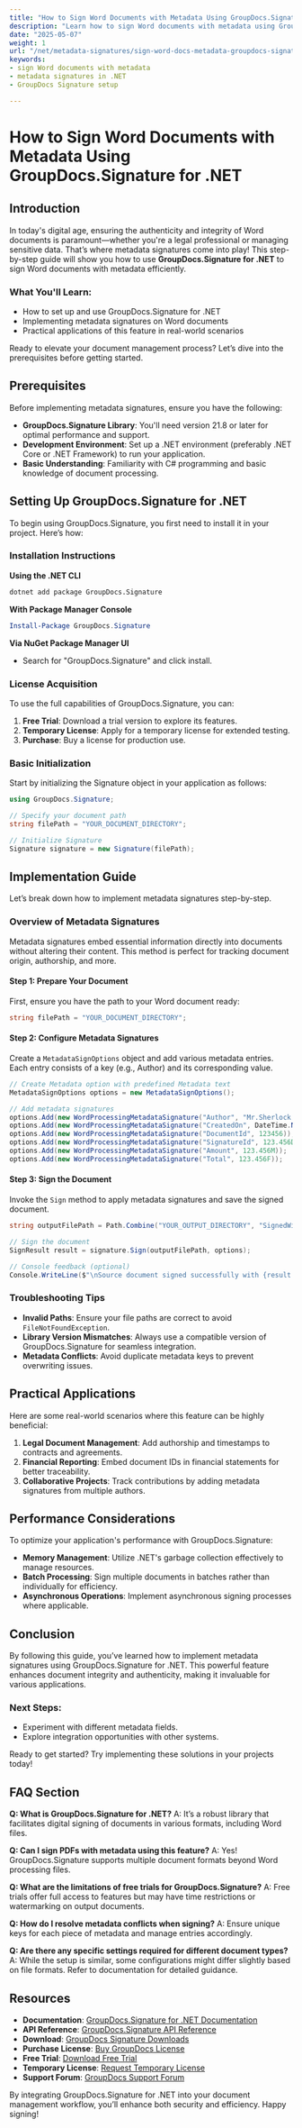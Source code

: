 ```yaml
---
title: "How to Sign Word Documents with Metadata Using GroupDocs.Signature for .NET | Step-by-Step Guide"
description: "Learn how to sign Word documents with metadata using GroupDocs.Signature for .NET. Follow this step-by-step guide to ensure document authenticity and integrity."
date: "2025-05-07"
weight: 1
url: "/net/metadata-signatures/sign-word-docs-metadata-groupdocs-signature-net/"
keywords:
- sign Word documents with metadata
- metadata signatures in .NET
- GroupDocs Signature setup

---
```



# How to Sign Word Documents with Metadata Using GroupDocs.Signature for .NET

## Introduction

In today's digital age, ensuring the authenticity and integrity of Word documents is paramount—whether you're a legal professional or managing sensitive data. That’s where metadata signatures come into play! This step-by-step guide will show you how to use **GroupDocs.Signature for .NET** to sign Word documents with metadata efficiently.

### What You'll Learn:
- How to set up and use GroupDocs.Signature for .NET
- Implementing metadata signatures on Word documents
- Practical applications of this feature in real-world scenarios

Ready to elevate your document management process? Let’s dive into the prerequisites before getting started.

## Prerequisites

Before implementing metadata signatures, ensure you have the following:

- **GroupDocs.Signature Library**: You'll need version 21.8 or later for optimal performance and support.
- **Development Environment**: Set up a .NET environment (preferably .NET Core or .NET Framework) to run your application.
- **Basic Understanding**: Familiarity with C# programming and basic knowledge of document processing.

## Setting Up GroupDocs.Signature for .NET

To begin using GroupDocs.Signature, you first need to install it in your project. Here’s how:

### Installation Instructions

**Using the .NET CLI**
```bash
dotnet add package GroupDocs.Signature
```

**With Package Manager Console**
```powershell
Install-Package GroupDocs.Signature
```

**Via NuGet Package Manager UI**
- Search for "GroupDocs.Signature" and click install.

### License Acquisition

To use the full capabilities of GroupDocs.Signature, you can:
1. **Free Trial**: Download a trial version to explore its features.
2. **Temporary License**: Apply for a temporary license for extended testing.
3. **Purchase**: Buy a license for production use.

### Basic Initialization

Start by initializing the Signature object in your application as follows:
```csharp
using GroupDocs.Signature;

// Specify your document path
string filePath = "YOUR_DOCUMENT_DIRECTORY";

// Initialize Signature
Signature signature = new Signature(filePath);
```

## Implementation Guide

Let’s break down how to implement metadata signatures step-by-step.

### Overview of Metadata Signatures

Metadata signatures embed essential information directly into documents without altering their content. This method is perfect for tracking document origin, authorship, and more.

#### Step 1: Prepare Your Document

First, ensure you have the path to your Word document ready:
```csharp
string filePath = "YOUR_DOCUMENT_DIRECTORY";
```

#### Step 2: Configure Metadata Signatures

Create a `MetadataSignOptions` object and add various metadata entries. Each entry consists of a key (e.g., Author) and its corresponding value.

```csharp
// Create Metadata option with predefined Metadata text
MetadataSignOptions options = new MetadataSignOptions();

// Add metadata signatures
options.Add(new WordProcessingMetadataSignature("Author", "Mr.Sherlock Holmes"));
options.Add(new WordProcessingMetadataSignature("CreatedOn", DateTime.Now));
options.Add(new WordProcessingMetadataSignature("DocumentId", 123456));
options.Add(new WordProcessingMetadataSignature("SignatureId", 123.456D));
options.Add(new WordProcessingMetadataSignature("Amount", 123.456M));
options.Add(new WordProcessingMetadataSignature("Total", 123.456F));
```

#### Step 3: Sign the Document

Invoke the `Sign` method to apply metadata signatures and save the signed document.

```csharp
string outputFilePath = Path.Combine("YOUR_OUTPUT_DIRECTORY", "SignedWithMetadata.docx");

// Sign the document
SignResult result = signature.Sign(outputFilePath, options);

// Console feedback (optional)
Console.WriteLine($"\nSource document signed successfully with {result.Succeeded.Count} signature(s).\nFile saved at {outputFilePath}.");
```

### Troubleshooting Tips

- **Invalid Paths**: Ensure your file paths are correct to avoid `FileNotFoundException`.
- **Library Version Mismatches**: Always use a compatible version of GroupDocs.Signature for seamless integration.
- **Metadata Conflicts**: Avoid duplicate metadata keys to prevent overwriting issues.

## Practical Applications

Here are some real-world scenarios where this feature can be highly beneficial:

1. **Legal Document Management**: Add authorship and timestamps to contracts and agreements.
2. **Financial Reporting**: Embed document IDs in financial statements for better traceability.
3. **Collaborative Projects**: Track contributions by adding metadata signatures from multiple authors.

## Performance Considerations

To optimize your application's performance with GroupDocs.Signature:

- **Memory Management**: Utilize .NET's garbage collection effectively to manage resources.
- **Batch Processing**: Sign multiple documents in batches rather than individually for efficiency.
- **Asynchronous Operations**: Implement asynchronous signing processes where applicable.

## Conclusion

By following this guide, you’ve learned how to implement metadata signatures using GroupDocs.Signature for .NET. This powerful feature enhances document integrity and authenticity, making it invaluable for various applications.

### Next Steps:
- Experiment with different metadata fields.
- Explore integration opportunities with other systems.

Ready to get started? Try implementing these solutions in your projects today!

## FAQ Section

**Q: What is GroupDocs.Signature for .NET?**
A: It’s a robust library that facilitates digital signing of documents in various formats, including Word files.

**Q: Can I sign PDFs with metadata using this feature?**
A: Yes! GroupDocs.Signature supports multiple document formats beyond Word processing files.

**Q: What are the limitations of free trials for GroupDocs.Signature?**
A: Free trials offer full access to features but may have time restrictions or watermarking on output documents.

**Q: How do I resolve metadata conflicts when signing?**
A: Ensure unique keys for each piece of metadata and manage entries accordingly.

**Q: Are there any specific settings required for different document types?**
A: While the setup is similar, some configurations might differ slightly based on file formats. Refer to documentation for detailed guidance.

## Resources

- **Documentation**: [GroupDocs.Signature for .NET Documentation](https://docs.groupdocs.com/signature/net/)
- **API Reference**: [GroupDocs.Signature API Reference](https://reference.groupdocs.com/signature/net/)
- **Download**: [GroupDocs Signature Downloads](https://releases.groupdocs.com/signature/net/)
- **Purchase License**: [Buy GroupDocs License](https://purchase.groupdocs.com/buy)
- **Free Trial**: [Download Free Trial](https://releases.groupdocs.com/signature/net/)
- **Temporary License**: [Request Temporary License](https://purchase.groupdocs.com/temporary-license/)
- **Support Forum**: [GroupDocs Support Forum](https://forum.groupdocs.com/c/signature/)

By integrating GroupDocs.Signature for .NET into your document management workflow, you’ll enhance both security and efficiency. Happy signing!
